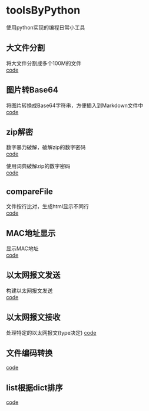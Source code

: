 # toolsByPython
使用python实现的编程日常小工具

## 大文件分割
将大文件分割成多个100M的文件<br>
[code](splitFile.py)

## 图片转Base64
将图片转换成Base64字符串，方便插入到Markdown文件中<br>
[code](img2base64.py)

## zip解密
数字暴力破解，破解zip的数字密码<br>
[code](zipCrackForcePower.py)


使用词典破解zip的数字密码<br>
[code](zipCrackUseDict.py)

## compareFile
文件按行比对，生成html显示不同行<br>
[code](diffFile.py)

## MAC地址显示
显示MAC地址<br>
[code](showMac.py)

## 以太网报文发送
构建以太网报文发送<br>
[code](sendEther.py)

## 以太网报文接收
处理特定的以太网报文(type决定)
[code](recvEther.py)

## 文件编码转换
[code](conv-file.py)

## list根据dict排序
[code](sort_list_by_dict.py)

